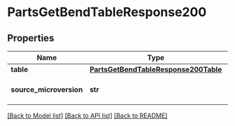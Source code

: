 # PartsGetBendTableResponse200

## Properties
Name | Type | Description | Notes
------------ | ------------- | ------------- | -------------
**table** | [**PartsGetBendTableResponse200Table**](PartsGetBendTableResponse200Table.md) |  | [optional] 
**source_microversion** | **str** | The document microversion | [optional] 

[[Back to Model list]](../README.md#documentation-for-models) [[Back to API list]](../README.md#documentation-for-api-endpoints) [[Back to README]](../README.md)


